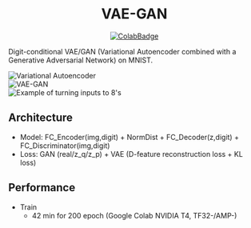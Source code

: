 <div align="center">

# VAE-GAN <!-- omit in toc -->
[![ColabBadge]][notebook]

</div>

Digit-conditional VAE/GAN (Variational Autoencoder combined with a Generative Adversarial Network) on MNIST.

![Variational Autoencoder](https://i.ibb.co/Bsq0HjT/Screen-Shot-2019-05-28-at-10-44-45-AM.png)  
![VAE-GAN](https://i.ibb.co/1m6YHr1/Screen-Shot-2019-05-28-at-10-43-26-AM.png)  
![Example of turning inputs to 8's](https://i.ibb.co/RD86g3B/Screen-Shot-2019-05-28-at-11-04-59-AM.png)  

## Architecture
- Model: FC_Encoder(img,digit) + NormDist + FC_Decoder(z,digit) + FC_Discriminator(img,digit)  
- Loss: GAN (real/z_q/z_p) + VAE (D-feature reconstruction loss + KL loss)

## Performance
- Train
  - 42 min for 200 epoch (Google Colab NVIDIA T4, TF32-/AMP-)


[ColabBadge]:https://colab.research.google.com/assets/colab-badge.svg
[notebook]:https://colab.research.google.com/github/tarepan/VAE-GAN/blob/main/vaegan.ipynb
